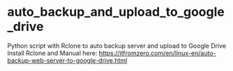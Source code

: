 # auto_backup_and_upload_to_google_drive
Python script with Rclone to auto backup server and upload to Google Drive <br>
Install Rclone and Manual here: https://itfromzero.com/en/linux-en/auto-backup-web-server-to-google-drive.html

